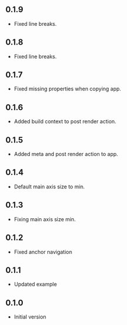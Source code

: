 ## 0.1.9

- Fixed line breaks.

## 0.1.8

- Fixed line breaks.

## 0.1.7

- Fixed missing properties when copying app.

## 0.1.6

- Added build context to post render action.

## 0.1.5

- Added meta and post render action to app.

## 0.1.4

- Default main axis size to min.

## 0.1.3

- Fixing main axis size min.

## 0.1.2

- Fixed anchor navigation

## 0.1.1

- Updated example

## 0.1.0

- Initial version
